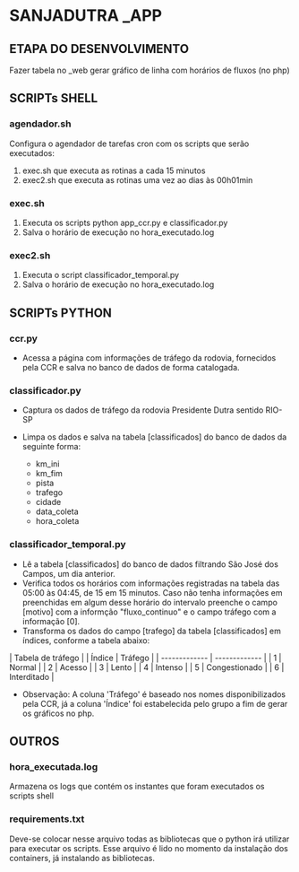 # SANJADUTRA _APP

## ETAPA DO DESENVOLVIMENTO

Fazer tabela no _web gerar gráfico de linha com horários de fluxos (no php)

## SCRIPTs SHELL

### agendador.sh

Configura o agendador de tarefas cron com os scripts que serão executados:

1. exec.sh que executa as rotinas a cada 15 minutos
2. exec2.sh que executa as rotinas uma vez ao dias às 00h01min

### exec.sh

1. Executa os scripts python app_ccr.py e classificador.py
2. Salva o horário de execução no hora_executado.log

### exec2.sh

1. Executa o script classificador_temporal.py
2. Salva o horário de execução no hora_executado.log

## SCRIPTs PYTHON

### ccr.py

- Acessa a página com informações de tráfego da rodovia, fornecidos pela CCR e salva no banco de dados de forma catalogada.

### classificador.py

- Captura os dados de tráfego da rodovia Presidente Dutra sentido RIO-SP
- Limpa os dados e salva na tabela [classificados] do banco de dados da seguinte forma:

   - km_ini
   - km_fim
   - pista
   - trafego
   - cidade
   - data_coleta
   - hora_coleta


### classificador_temporal.py

- Lê a tabela [classificados] do banco de dados filtrando São José dos Campos, um dia anterior.
- Verifica todos os horários com informações registradas na tabela das 05:00 às 04:45, de 15 em 15 minutos. Caso não tenha informações em preenchidas em algum desse horário do intervalo preenche o campo [motivo] com a informção "fluxo_continuo" e o campo tráfego com a informação [0].
- Transforma os dados do campo [trafego] da tabela [classificados] em índices, conforme a tabela abaixo:

|       Tabela de tráfego       |
| Índice        | Tráfego       | 
| ------------- | ------------- | 
| 1             | Normal        | 
| 2             | Acesso        | 
| 3             | Lento         | 
| 4             | Intenso       |
| 5             | Congestionado |
| 6             | Interditado   |

- Observação: A coluna 'Tráfego' é baseado nos nomes disponibilizados pela CCR, já a coluna 'Índice' foi estabelecida pelo grupo a fim de gerar os gráficos no php.

## OUTROS

### hora_executada.log

Armazena os logs que contém os instantes que foram executados os scripts shell

### requirements.txt

Deve-se colocar nesse arquivo todas as bibliotecas que o python irá utilizar para executar os scripts. Esse arquivo é lido no momento da instalação dos containers, já instalando as bibliotecas.